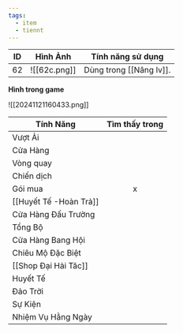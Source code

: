 ```yaml
---
tags:
  - item
  - tiennt
---
```


| ID  | Hình Ảnh     | Tính năng sử dụng       |
| --- | ------------ | ----------------------- |
| 62  | ![[62c.png]] | Dùng trong [[Nâng lv]]. |

**Hình trong game**

![[20241121160433.png]]

| Tính Năng              | Tìm thấy trong |
| ---------------------- | :------------: |
| Vượt Ải                |                |
| Cửa Hàng               |                |
| Vòng quay              |                |
| Chiến dịch             |                |
| Gói mua                |       x        |
| [[Huyết Tế -Hoàn Trả]] |                |
| Cửa Hàng Đấu Trường    |                |
| Tổng Bộ                |                |
| Cửa Hàng Bang Hội      |                |
| Chiêu Mộ Đặc Biệt      |                |
| [[Shop Đại Hải Tăc]]   |                |
| Huyết Tế               |                |
| Đảo Trời               |                |
| Sự Kiện                |                |
| Nhiệm Vụ Hằng Ngày     |                |
